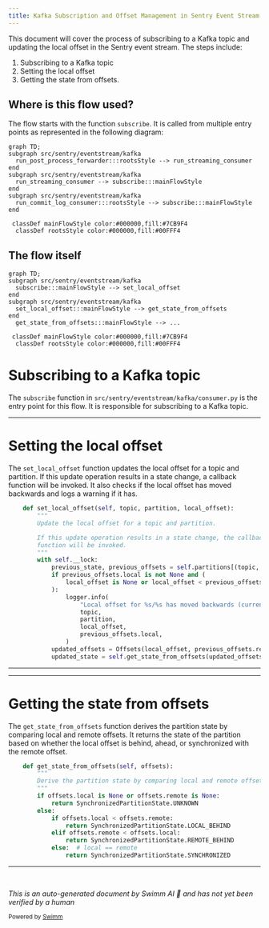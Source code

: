```yaml
---
title: Kafka Subscription and Offset Management in Sentry Event Stream
---
```

This document will cover the process of subscribing to a Kafka topic and updating the local offset in the Sentry event stream. The steps include:

1. Subscribing to a Kafka topic
2. Setting the local offset
3. Getting the state from offsets.

## Where is this flow used?

The flow starts with the function `subscribe`. It is called from multiple entry points as represented in the following diagram:

```mermaid
graph TD;
subgraph src/sentry/eventstream/kafka
  run_post_process_forwarder:::rootsStyle --> run_streaming_consumer
end
subgraph src/sentry/eventstream/kafka
  run_streaming_consumer --> subscribe:::mainFlowStyle
end
subgraph src/sentry/eventstream/kafka
  run_commit_log_consumer:::rootsStyle --> subscribe:::mainFlowStyle
end

 classDef mainFlowStyle color:#000000,fill:#7CB9F4
  classDef rootsStyle color:#000000,fill:#00FFF4
```

## The flow itself

```mermaid
graph TD;
subgraph src/sentry/eventstream/kafka
  subscribe:::mainFlowStyle --> set_local_offset
end
subgraph src/sentry/eventstream/kafka
  set_local_offset:::mainFlowStyle --> get_state_from_offsets
end
  get_state_from_offsets:::mainFlowStyle --> ...

 classDef mainFlowStyle color:#000000,fill:#7CB9F4
  classDef rootsStyle color:#000000,fill:#00FFF4
```

# Subscribing to a Kafka topic

The `subscribe` function in `src/sentry/eventstream/kafka/consumer.py` is the entry point for this flow. It is responsible for subscribing to a Kafka topic.

<SwmSnippet path="/src/sentry/eventstream/kafka/state.py" line="92">

---

# Setting the local offset

The `set_local_offset` function updates the local offset for a topic and partition. If this update operation results in a state change, a callback function will be invoked. It also checks if the local offset has moved backwards and logs a warning if it has.

```python
    def set_local_offset(self, topic, partition, local_offset):
        """
        Update the local offset for a topic and partition.

        If this update operation results in a state change, the callback
        function will be invoked.
        """
        with self.__lock:
            previous_state, previous_offsets = self.partitions[(topic, partition)]
            if previous_offsets.local is not None and (
                local_offset is None or local_offset < previous_offsets.local
            ):
                logger.info(
                    "Local offset for %s/%s has moved backwards (current: %s, previous: %s)",
                    topic,
                    partition,
                    local_offset,
                    previous_offsets.local,
                )
            updated_offsets = Offsets(local_offset, previous_offsets.remote)
            updated_state = self.get_state_from_offsets(updated_offsets)
```

---

</SwmSnippet>

<SwmSnippet path="/src/sentry/eventstream/kafka/state.py" line="78">

---

# Getting the state from offsets

The `get_state_from_offsets` function derives the partition state by comparing local and remote offsets. It returns the state of the partition based on whether the local offset is behind, ahead, or synchronized with the remote offset.

```python
    def get_state_from_offsets(self, offsets):
        """
        Derive the partition state by comparing local and remote offsets.
        """
        if offsets.local is None or offsets.remote is None:
            return SynchronizedPartitionState.UNKNOWN
        else:
            if offsets.local < offsets.remote:
                return SynchronizedPartitionState.LOCAL_BEHIND
            elif offsets.remote < offsets.local:
                return SynchronizedPartitionState.REMOTE_BEHIND
            else:  # local == remote
                return SynchronizedPartitionState.SYNCHRONIZED
```

---

</SwmSnippet>

&nbsp;

*This is an auto-generated document by Swimm AI 🌊 and has not yet been verified by a human*

<SwmMeta version="3.0.0" repo-id="Z2l0aHViJTNBJTNBZGVtby1zZW50cnklM0ElM0Fzd2ltbWlv" repo-name="demo-sentry"><sup>Powered by [Swimm](/)</sup></SwmMeta>
